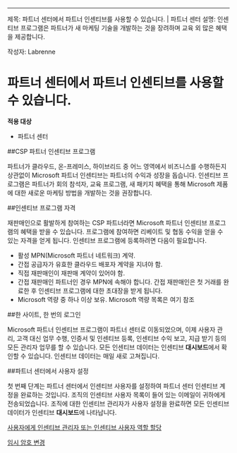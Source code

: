 ---
제목: 파트너 센터에서 파트너 인센티브를 사용할 수 있습니다. | 파트너 센터 설명: 인센티브 프로그램은 파트너가 새 마케팅 기술을 개발하는 것을 장려하며 교육 외 많은 혜택을 제공합니다. 

작성자: Labrenne


# <a name="partner-incentives-is-now-on-partner-center"></a>파트너 센터에서 파트너 인센티브를 사용할 수 있습니다. 

**적용 대상**

-  파트너 센터

##<a name="the-csp-partner-incentives-program"></a>CSP 파트너 인센티브 프로그램

파트너가 클라우드, 온-프레미스, 하이브리드 중 어느 영역에서 비즈니스를 수행하든지 상관없이 Microsoft 파트너 인센티브는 파트너의 수익과 성장을 돕습니다. 인센티브 프로그램은 파트너가 회의 참석자, 교육 프로그램, 새 패키지 혜택을 통해 Microsoft 제품에 대한 새로운 마케팅 방법을 개발하는 것을 권장합니다. 

##<a name="qualify-for-the-incentives-program"></a>인센티브 프로그램 자격

재판매인으로 활발하게 참여하는 CSP 파트너라면 Microsoft 파트너 인센티브 프로그램의 혜택을 받을 수 있습니다.
프로그램에 참여하면 리베이트 및 협동 수익을 얻을 수 있는 자격을 얻게 됩니다. 인센티브 프로그램에 등록하려면 다음이 필요합니다. 
-   활성 MPN(Microsoft 파트너 네트워크) 계약.  
-   간접 공급자가 유효한 클라우드 배포자 계약을 지녀야 함.
-   직접 재판매인이 재판매 계약이 있어야 함.
-   간접 재판매인 파트너인 경우 MPN에 속해야 합니다. 간접 재판매인은 첫 거래를 완료한 후 인센티브 프로그램에 대한 초대장을 받게 됩니다. 
-   Microsoft 역량 중 하나 이상 보유. Microsoft 역량 목록은 여기 참조

##<a name="one-site-one-log-on"></a>한 사이트, 한 번의 로그인

Microsoft 파트너 인센티브 프로그램이 파트너 센터로 이동되었으며, 이제 사용자 관리, 고객 대신 업무 수행, 인증서 및 인센티브 등록, 인센티브 수익 보고, 지급 받기 등의 모든 관리자 업무를 할 수 있습니다. 모든 인센티브 데이터는 인센티브 **대시보드**에서 확인할 수 있습니다. 인센티브 데이터는 매일 새로 고쳐집니다.
 
##<a name="set-your-users-up-in-partner-center"></a>파트너 센터에서 사용자 설정
 
첫 번째 단계는 파트너 센터에서 인센티브 사용자를 설정하여 파트너 센터 인센티브 계정을 완료하는 것입니다. 조직의 인센티브 사용자 목록이 들어 있는 이메일이 귀하에게 전송되었습니다. 조직에 대한 인센티브 관리자가 사용자 설정을 완료하면 모든 인센티브 데이터가 인센티브 **대시보드**에 나타납니다.


[사용자에게 인센티브 관리자 또는 인센티브 사용자 역할 할당](assign-a-user-the-incentive-admin-or-incentive-user-role.md)

[임시 암호 변경](change-your-temporary-password.md)

